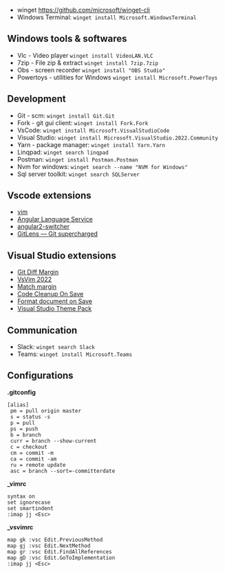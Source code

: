 - winget https://github.com/microsoft/winget-cli
- Windows Terminal: `winget install Microsoft.WindowsTerminal`

## Windows tools & softwares
- Vlc - Video player `winget install VideoLAN.VLC`
- 7zip - File zip & extract `winget install 7zip.7zip`
- Obs - screen recorder `winget install "OBS Studio"`
- Powertoys - utilities for Windows `winget install Microsoft.PowerToys`

## Development
 - Git - scm: `winget install Git.Git`
 - Fork - git gui client: `winget install Fork.Fork`
 - VsCode: `winget install Microsoft.VisualStudioCode`
 - Visual Studio: `winget install Microsoft.VisualStudio.2022.Community`
 - Yarn - package manager: `winget install Yarn.Yarn`
 - Linqpad: `winget search linqpad`
 - Postman: `winget install Postman.Postman`
 - Nvm for windows: `winget search --name "NVM for Windows"`
 - Sql server toolkit: `winget search SQLServer`
 
 ## Vscode extensions
 - [vim](https://marketplace.visualstudio.com/items?itemName=vscodevim.vim)
 - [Angular Language Service](https://marketplace.visualstudio.com/items?itemName=Angular.ng-template)
 - [angular2-switcher](https://marketplace.visualstudio.com/items?itemName=infinity1207.angular2-switcher)
 - [GitLens — Git supercharged](https://marketplace.visualstudio.com/items?itemName=eamodio.gitlens)
 
 ## Visual Studio extensions
 - [Git Diff Margin](https://marketplace.visualstudio.com/items?itemName=LaurentKempe.GitDiffMargin)
 - [VsVim 2022](https://marketplace.visualstudio.com/items?itemName=JaredParMSFT.VsVim2022Preview)
 - [Match margin](https://marketplace.visualstudio.com/items?itemName=VisualStudioPlatformTeam.MatchMargin2022)
 - [Code Cleanup On Save](https://marketplace.visualstudio.com/items?itemName=MadsKristensen.CodeCleanupOnSave)
 - [Format document on Save](https://marketplace.visualstudio.com/items?itemName=mynkow.FormatdocumentonSave&ssr=false#overview)
 - [Visual Studio Theme Pack](https://marketplace.visualstudio.com/items?itemName=idex.vsthemepack)
 
 ## Communication
 - Slack: `winget search Slack`
 - Teams: `winget install Microsoft.Teams`
 
 ## Configurations
 
 **.gitconfig**
 ```.gitconfig
[alias]
  pm = pull origin master
  s = status -s
  p = pull
  ps = push
  b = branch
  curr = branch --show-current
  c = checkout
  cm = commit -m
  ca = commit -am
  ru = remote update
  asc = branch --sort=-committerdate
```

**_vimrc**
```
syntax on
set ignorecase
set smartindent
:imap jj <Esc>
```

**_vsvimrc**
```
map gk :vsc Edit.PreviousMethod
map gj :vsc Edit.NextMethod
map gr :vsc Edit.FindAllReferences
map gD :vsc Edit.GoToImplementation
:imap jj <Esc>
```
